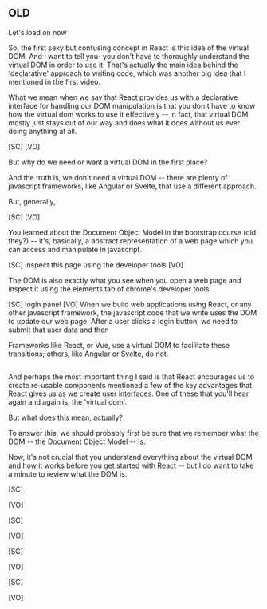 ## OLD

Let's load on now

So, the first sexy but confusing concept in React is this idea of the virtual DOM. And I want to tell you- you don't have to thoroughly understand the virtual DOM in order to use it. That's actually the main idea behind the 'declarative' approach to writing code, which was another big idea that I mentioned in the first video.

What we mean when we say that React provides us with a declarative interface for handling our DOM manipulation is that you don't have to know how the virtual dom works to use it effectively -- in fact, that virtual DOM mostly just stays out of our way and does what it does without us ever doing anything at all.

[SC]
[VO]

But why do we need or want a virtual DOM in the first place?

And the truth is, we don't need a virtual DOM -- there are plenty of javascript frameworks, like Angular or Svelte, that use a different approach.

But, generally,

<!-- But one thing you absolutely should be familiar with before you write React applications is...what this new approach of useing a virtual DOM is replacing. In other words, manipulating the DOM in javascript. -->

[SC]
[VO]

You learned about the Document Object Model in the bootstrap course (did they?) -- it's, basically, a abstract representation of a web page which you can access and manipulate in javascript.

[SC]
inspect this page using the developer tools
[VO]

The DOM is also exactly what you see when you open a web page and inspect it using the elements tab of chrome's developer tools.

[SC]
login panel
[VO]
When we build web applications using React, or any other javascript framework, the javascript code that we write uses the DOM to update our web page. After a user clicks a login button, we need to submit that user data and then

Frameworks like React, or Vue, use a virtual DOM to facilitate these transitions; others, like
Angular or Svelte, do not.

##

##

And perhaps the most important thing I said is that React encourages us to create re-usable components
mentioned a few of the key advantages that React gives us as we create user interfaces. One of these that you'll hear again and again is, the 'virtual dom'.

But what does this mean, actually?

To answer this, we should probably first be sure that we remember what the DOM -- the Document Object Model -- is.

Now, it's not crucial that you understand everything about the virtual DOM and how it works before you get started with React -- but I do want to take a minute to review what the DOM is.

[SC]

[VO]

[SC]

[VO]

[SC]

[VO]

[SC]

[VO]
